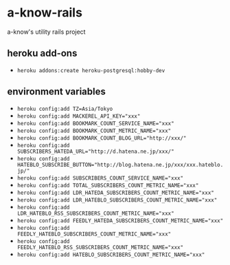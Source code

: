 # a-know-rails
a-know's utility rails project

## heroku add-ons
- `heroku addons:create heroku-postgresql:hobby-dev`

## environment variables
- `heroku config:add TZ=Asia/Tokyo`
- `heroku config:add MACKEREL_API_KEY="xxx"`
- `heroku config:add BOOKMARK_COUNT_SERVICE_NAME="xxx"`
- `heroku config:add BOOKMARK_COUNT_METRIC_NAME="xxx"`
- `heroku config:add BOOKMARK_COUNT_BLOG_URL="http://xxx/"`
- `heroku config:add SUBSCRIBERS_HATEDA_URL="http://d.hatena.ne.jp/xxx/"`
- `heroku config:add HATEBLO_SUBSCRIBE_BUTTON="http://blog.hatena.ne.jp/xxx/xxx.hateblo.jp/"`
- `heroku config:add SUBSCRIBERS_COUNT_SERVICE_NAME="xxx"`
- `heroku config:add TOTAL_SUBSCRIBERS_COUNT_METRIC_NAME="xxx"`
- `heroku config:add LDR_HATEDA_SUBSCRIBERS_COUNT_METRIC_NAME="xxx"`
- `heroku config:add LDR_HATEBLO_SUBSCRIBERS_COUNT_METRIC_NAME="xxx"`
- `heroku config:add LDR_HATEBLO_RSS_SUBSCRIBERS_COUNT_METRIC_NAME="xxx"`
- `heroku config:add FEEDLY_HATEDA_SUBSCRIBERS_COUNT_METRIC_NAME="xxx"`
- `heroku config:add FEEDLY_HATEBLO_SUBSCRIBERS_COUNT_METRIC_NAME="xxx"`
- `heroku config:add FEEDLY_HATEBLO_RSS_SUBSCRIBERS_COUNT_METRIC_NAME="xxx"`
- `heroku config:add HATEBLO_SUBSCRIBERS_COUNT_METRIC_NAME="xxx"`

